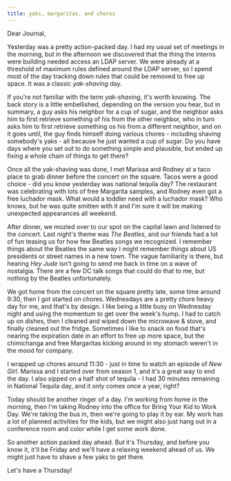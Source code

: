 ```yaml
---
title: yaks, margaritas, and chores
---
```


Dear Journal,

Yesterday was a pretty action-packed day. I had my usual set of meetings
in the morning, but in the afternoon we discovered that the thing the
interns were building needed access an LDAP server. We were already at a
threshold of maximum rules defined around the LDAP server, so I spend
most of the day tracking down rules that could be removed to free up
space. It was a classic *yak-shaving* day.

If you're not familiar with the term *yak-shaving*, it's worth knowing.
The back story is a little embellished, depending on the version you
hear, but in summary, a guy asks his neighbor for a cup of sugar, and
the neighbor asks him to first retrieve something of his from the other
neighbor, who in turn asks him to first retrieve something os his from a
different neighbor, and on it goes until, the guy finds himself doing
various chores - including shaving somebody's yaks - all because he just
wanted a cup of sugar. Do you have days where you set out to do
something simple and plausible, but ended up fixing a whole chain of
things to get there?

Once all the yak-shaving was done, I met Marissa and Rodney at a taco
place to grab dinner before the concert on the square. Tacos were a good
choice - did you know yesterday was national tequila day? The restaurant
was celebrating with lots of free Margarita samples, and Rodney even got
a free luchador mask. What would a toddler need with a luchador mask?
Who knows, but he was quite smitten with it and I'm sure it will be
making unexpected appearances all weekend.

After dinner, we mozied over to our spot on the capital lawn and
listened to the concert. Last night's theme was *The Beatles*, and our
friends had a lot of fun teasing us for how few Beatles songs we
recognized. I remember things about the Beatles the same way I might
remember things about US presidents or street names in a new town. The
vague familiarity is there, but hearing *Hey Jude* isn't going to send
me back in time on a wave of nostalgia. There are a few DC talk songs
that could do that to me, but nothing by the Beatles unfortunately.

We got home from the concert on the square pretty late, some time around
9:30, then I got started on chores. Wednesdays are a pretty chore heavy
day for me, and that's by design. I like being a little busy on
Wednesday night and using the momentum to get over the week's hump. I
had to catch up on dishes, then I cleaned and wiped down the microwave &
stove, and finally cleaned out the fridge. Sometimes I like to snack on
food that's nearing the expiration date in an effort to free up more
space, but the chimichanga and free Margaritas kicking around in my
stomach weren't in the mood for company.

I wrapped up chores around 11:30 - just in time to watch an episode of
*New Girl*. Marissa and I started over from season 1, and it's a great
way to end the day. I also sipped on a half shot of tequila - I had 30
minutes remaining in National Tequila day, and it only comes once a
year, right?

Today should be another ringer of a day. I'm working from home in the
morning, then I'm taking Rodney into the office for Bring Your Kid to
Work Day. We're taking the bus in, then we're going to play it by ear.
My work has a lot of planned activities for the kids, but we might also
just hang out in a conference room and color while I get some work done.

So another action packed day ahead. But it's Thursday, and before you
know it, it'll be Friday and we'll have a relaxing weekend ahead of us.
We might just have to shave a few yaks to get there.

Let's have a Thursday!


